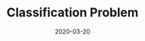 ---
layout: post
is_post: on
post_url : "https://hackmd.io/@machine-learning/HyO5zvWLI"
title:  "Classification Problem"
date:  2020-03-20
keywords: ""
categories: [machine-learning]
tags: [Coursera, Notes, Classification-Problem, Binary-Classification, Multi-Class-Classification,Logistic-Regression, Gradient-Descent]
icon: fas fa-book
---
